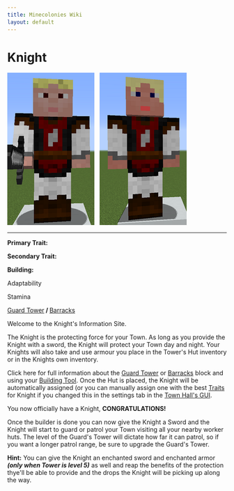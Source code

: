 ```yaml
---
title: Minecolonies Wiki
layout: default
---
```

# Knight

<div class="infobox box text-center">
<img src="../../assets/images/workers/knight_m.png" alt="Guard Knight Male" />&nbsp;&nbsp;&nbsp;<img src="../../assets/images/workers/knight_f.png" alt="Guard Knight Female" />
<hr />
  <div class="row section-text text-left">
    <div class="col">
      <p><strong>Primary Trait:</strong></p>
      <p><strong>Secondary Trait:</strong></p>
      <p><strong>Building:</strong></p>
    </div>
    <div class="col">
      <p class="traitp">Adaptability</p>
      <p class="traits">Stamina</p>
      <p><a href="../buildings/guardtower">Guard Tower</a><b> / </b><a href="../buildings/barracks">Barracks</a></p>
    </div>
  </div>
</div>

Welcome to the Knight's Information Site.

The Knight is the protecting force for your Town. As long as you provide the Knight with a sword, the Knight will protect your Town day and night. Your Knights will also take and use armour you place in the Tower's Hut inventory or in the Knights own inventory.

Click here for full information about the [Guard Tower](../buildings/guardtower) or [Barracks](../buildings/barracks) block and using your [Building Tool](../items/buildingtool). Once the Hut is placed, the Knight will be automatically assigned (or you can manually assign one with the best [Traits](../systems/workerinfo) for Knight if you changed this in the settings tab in the [Town Hall's GUI](../../source/buildings/townhall).

You now officially have a Knight, **CONGRATULATIONS!**

Once the builder is done you can now give the Knight a Sword and the Knight will start to guard or patrol your Town visiting all your nearby worker huts. The level of the Guard's Tower will dictate how far it can patrol, so if you want a longer patrol range, be sure to upgrade the Guard's Tower.

**Hint:** You can give the Knight an enchanted sword and enchanted armor **_(only when Tower is level 5)_** as well and reap the benefits of the protection thye'll be able to provide and the drops the Knight will be picking up along the way.
